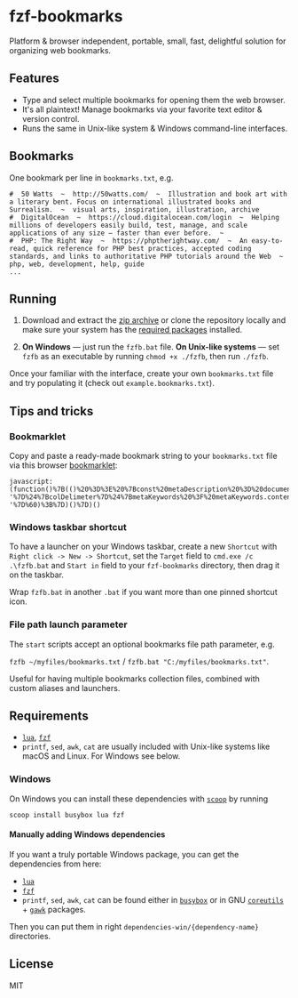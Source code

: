 # fzf-bookmarks

Platform & browser independent, portable, small, fast, delightful solution for organizing web bookmarks.

## Features

- Type and select multiple bookmarks for opening them the web browser.
- It's all plaintext! Manage bookmarks via your favorite text editor & version control.
- Runs the same in Unix-like system & Windows command-line interfaces.

## Bookmarks

One bookmark per line in `bookmarks.txt`, e.g.
```
#  50 Watts  ~  http://50watts.com/  ~  Illustration and book art with a literary bent. Focus on international illustrated books and Surrealism.  ~  visual arts, inspiration, illustration, archive
#  DigitalOcean  ~  https://cloud.digitalocean.com/login  ~  Helping millions of developers easily build, test, manage, and scale applications of any size – faster than ever before.  ~  
#  PHP: The Right Way  ~  https://phptherightway.com/  ~  An easy-to-read, quick reference for PHP best practices, accepted coding standards, and links to authoritative PHP tutorials around the Web  ~  php, web, development, help, guide
...
```

## Running

1. Download and extract the <a href="https://github.com/andis-spr/fzf-bookmarks/archive/master.zip">zip archive</a> or clone the repository locally and make sure your system has the <a href="#requirements">required packages</a> installed.

2. **On Windows** — just run the `fzfb.bat` file. **On Unix-like systems** — set `fzfb` as an executable by running `chmod +x ./fzfb`, then run `./fzfb`.

Once your familiar with the interface, create your own `bookmarks.txt` file and try populating it (check out `example.bookmarks.txt`).

## Tips and tricks

### Bookmarklet

Copy and paste a ready-made bookmark string to your `bookmarks.txt` file via this browser <a href="https://en.wikipedia.org/wiki/Bookmarklet">bookmarklet</a>:

```
javascript:(function()%7B(()%20%3D%3E%20%7Bconst%20metaDescription%20%3D%20document.querySelector(%60meta%5Bname%3D%22description%22%5D%60)%3Bconst%20metaKeywords%20%3D%20document.querySelector(%60meta%5Bname%3D%22keywords%22%5D%60)%3Bconst%20title%20%3D%20document.title.replace(%2F%5Cs%2B%2Fg%2C%20%60%20%60).trim()%3Bconst%20prepend%20%3D%20%60%23%20%20%60%3Bconst%20colDelimeter%20%3D%20%60%20%20~%20%20%60%3Bprompt(%60Copy%20this%20bookmark%60%2C%60%24%7Bprepend%7D%24%7Btitle.length%20%3E%200%20%3F%20title%20%3A%20window.location.hostname%7D%24%7BcolDelimeter%7D%24%7Bwindow.location%7D%24%7BcolDelimeter%7D%24%7BmetaDescription%20%3F%20metaDescription.content.replace(%2F%5Cs%2B%2Fg%2C%20%60%20%60).trim()%20%3A%20'-'%7D%24%7BcolDelimeter%7D%24%7BmetaKeywords%20%3F%20metaKeywords.content.replace(%2F%5Cs%2B%2Fg%2C%20%60%20%60).trim()%20%3A%20'-'%7D%60)%3B%7D)()%7D)()
```

### Windows taskbar shortcut

To have a launcher on your Windows taskbar, create a new `Shortcut` with `Right click -> New -> Shortcut`, set the `Target` field to `cmd.exe /c .\fzfb.bat` and `Start in` field to your `fzf-bookmarks` directory, then drag it on the taskbar.

Wrap `fzfb.bat` in another `.bat` if you want more than one pinned shortcut icon.

### File path launch parameter

The `start` scripts accept an optional bookmarks file path parameter, e.g.

`fzfb ~/myfiles/bookmarks.txt` / `fzfb.bat "C:/myfiles/bookmarks.txt"`.

Useful for having multiple bookmarks collection files, combined with custom aliases and launchers.


## Requirements

- <a href="https://www.lua.org/">`lua`</a>, <a href="https://github.com/junegunn/fzf">`fzf`</a>
- `printf`, `sed`, `awk`, `cat` are usually included with Unix-like systems like macOS and Linux. For Windows see below.

### Windows

On Windows you can install these dependencies with <a href="https://scoop.sh" target="_blank">`scoop`</a> by running

```
scoop install busybox lua fzf
```
#### Manually adding Windows dependencies

If you want a truly portable Windows package, you can get the dependencies from here:

- <a href="https://sourceforge.net/projects/luabinaries/files/5.4.0/Tools%20Executables/">`lua`</a>
- <a href="https://github.com/junegunn/fzf-bin/releases">`fzf`</a>
- `printf`, `sed`, `awk`, `cat` can be found either in <a href="https://frippery.org/busybox/">`busybox`</a> or in GNU <a href="http://gnuwin32.sourceforge.net/packages/coreutils.htm">`coreutils`</a> + <a href="http://gnuwin32.sourceforge.net/packages/gawk.htm">`gawk`</a> packages.

Then you can put them in right `dependencies-win/{dependency-name}` directories.

## License

MIT
